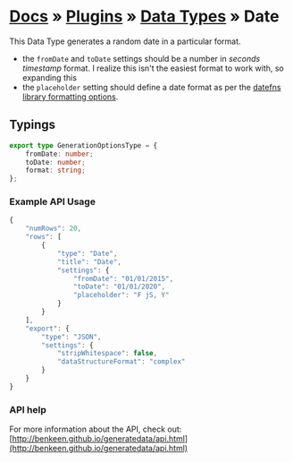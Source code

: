 # [Docs](../../../../../docs/README.md) &raquo; [Plugins](../../README.md) &raquo; [Data Types](../README.md) &raquo; Date

This Data Type generates a random date in a particular format. 

- the `fromDate` and `toDate` settings should be a number in _seconds timestamp_ format. I realize this isn't the 
easiest format to work with, so expanding this 
- the `placeholder` setting should define a date format as per the [datefns library formatting options](https://date-fns.org/v2.16.1/docs/format). 

## Typings

```typescript
export type GenerationOptionsType = {
	fromDate: number;
	toDate: number;
	format: string;
};
```

### Example API Usage

```javascript
{
    "numRows": 20,
    "rows": [
        {
            "type": "Date",
            "title": "Date",
            "settings": {
                "fromDate": "01/01/2015",
                "toDate": "01/01/2020",
                "placeholder": "F jS, Y"
            }
        }
    ],
    "export": {
        "type": "JSON",
        "settings": {
            "stripWhitespace": false,
            "dataStructureFormat": "complex"
        }
    }
}
```
 
### API help

For more information about the API, check out:
[http://benkeen.github.io/generatedata/api.html](http://benkeen.github.io/generatedata/api.html)
